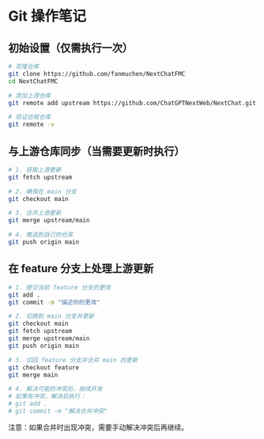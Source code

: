 # Git 操作笔记

## 初始设置（仅需执行一次）
```bash
# 克隆仓库
git clone https://github.com/fanmuchen/NextChatFMC
cd NextChatFMC

# 添加上游仓库
git remote add upstream https://github.com/ChatGPTNextWeb/NextChat.git

# 验证远程仓库
git remote -v
```

## 与上游仓库同步（当需要更新时执行）
```bash
# 1. 获取上游更新
git fetch upstream

# 2. 确保在 main 分支
git checkout main

# 3. 合并上游更新
git merge upstream/main

# 4. 推送到自己的仓库
git push origin main
```

## 在 feature 分支上处理上游更新
```bash
# 1. 提交当前 feature 分支的更改
git add .
git commit -m "描述你的更改"

# 2. 切换到 main 分支并更新
git checkout main
git fetch upstream
git merge upstream/main
git push origin main

# 3. 切回 feature 分支并合并 main 的更新
git checkout feature
git merge main

# 4. 解决可能的冲突后，继续开发
# 如果有冲突，解决后执行：
# git add .
# git commit -m "解决合并冲突"
```

注意：如果合并时出现冲突，需要手动解决冲突后再继续。 